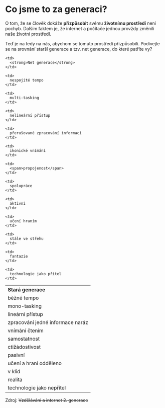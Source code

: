 <!--
title : Co jsme to za generaci?
author : Roman Ožana <ozana@omdesign.cz>
date : 25.3.2007 10:00:00
tags : mix, student
-->

# Co jsme to za generaci?

O tom, že se člověk dokáže **přizpůsobit** svému **životnímu prostředí** není pochyb. Dalším faktem je, že internet a počítače jednou provždy změnili naše životní prostředí.

Teď je na tedy na nás, abychom se tomuto prostředí přizpůsobili. Podívejte se na srovnání starší generace a tzv. net generace, do které patříte vy?

<table border="0">
  <tr>
    <td>
      <strong>Stará generace</strong>
    </td>
    
    <td>
      <strong>Net generace</strong>
    </td>
  </tr>
  
  <tr>
    <td>
      běžné tempo
    </td>
    
    <td>
      nespojité tempo
    </td>
  </tr>
  
  <tr>
    <td>
      mono-tasking
    </td>
    
    <td>
      multi-tasking
    </td>
  </tr>
  
  <tr>
    <td>
      lineární přístup
    </td>
    
    <td>
      nelineární přístup
    </td>
  </tr>
  
  <tr>
    <td>
      zpracování jedné informace naráz
    </td>
    
    <td>
      přerušované zpracování informací
    </td>
  </tr>
  
  <tr>
    <td>
      vnímání čtením
    </td>
    
    <td>
      ikonické vnímání
    </td>
  </tr>
  
  <tr>
    <td>
      samostatnost
    </td>
    
    <td>
      <span>propojenost</span>
    </td>
  </tr>
  
  <tr>
    <td>
      ctižádostivost
    </td>
    
    <td>
      spolupráce
    </td>
  </tr>
  
  <tr>
    <td>
      pasivní
    </td>
    
    <td>
      aktivní
    </td>
  </tr>
  
  <tr>
    <td>
      učení a hraní odděleno
    </td>
    
    <td>
      učení hraním
    </td>
  </tr>
  
  <tr>
    <td>
      v klid
    </td>
    
    <td>
      stále ve střehu
    </td>
  </tr>
  
  <tr>
    <td>
      realita
    </td>
    
    <td>
      fantazie
    </td>
  </tr>
  
  <tr>
    <td>
      technologie jako nepřítel
    </td>
    
    <td>
      technologie jako přítel
    </td>
  </tr>
</table>

Zdroj: <span style="text-decoration: line-through;"><span class="title">Vzdělávání a internet 2. generace</span></span>